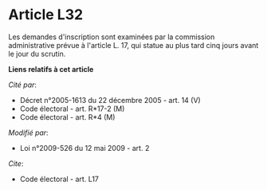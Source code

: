 # Article L32

Les demandes d'inscription sont examinées par la commission administrative prévue à l'article L. 17, qui statue au plus tard
cinq jours avant le jour du scrutin.

**Liens relatifs à cet article**

_Cité par_:

  - Décret n°2005-1613 du 22 décembre 2005 - art. 14 (V)
  - Code électoral - art. R*17-2 (M)
  - Code électoral - art. R*4 (M)

_Modifié par_:

  - Loi n°2009-526 du 12 mai 2009 - art. 2

_Cite_:

  - Code électoral - art. L17
